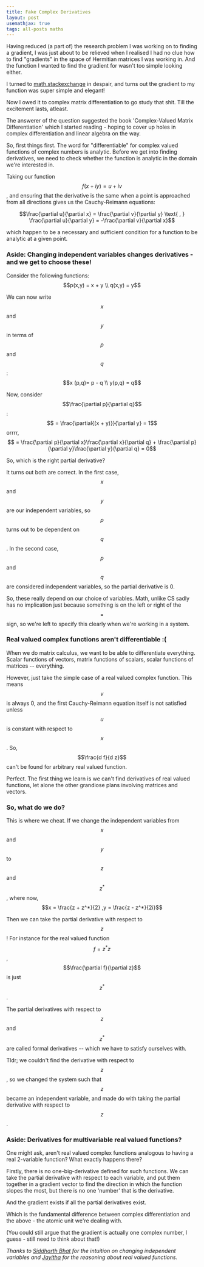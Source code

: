 ```yaml
---
title: Fake Complex Derivatives
layout: post
usemathjax: true
tags: all-posts maths
---
```


Having reduced (a part of) the research problem I was working on to finding a gradient, I was just about to be relieved when I realised I had no clue how to find "gradients" in the space of Hermitian matrices I was working in. And the function I wanted to find the gradient for wasn't too simple looking either.

I turned to [math.stackexchange](https://math.stackexchange.com/a/3321634/287775) in despair, and turns out the gradient to my function was super simple and elegant! 

Now I owed it to complex matrix differentiation to go study that shit. Till the excitement lasts, atleast.

The answerer of the question suggested the book 'Complex-Valued Matrix Differentiation' which I started reading - hoping to cover up holes in complex differentiation and linear algebra on the way. 

So, first things first. The word for "differentiable" for complex valued functions of complex numbers is analytic. Before we get into finding derivatives, we need to check whether the function is analytic in the domain we're interested in. 

Taking our function $$f(x + iy) = u + iv$$, and ensuring that the derivative is the same when a point is approached from all directions gives us the Cauchy-Reimann equations:

$$\frac{\partial u}{\partial x} = \frac{\partial v}{\partial y} \text{ , } \frac{\partial u}{\partial y} = -\frac{\partial v}{\partial x}$$

which happen to be a necessary and sufficient condition for a function to be analytic at a given point. 

### Aside: Changing independent variables changes derivatives - and we get to choose these!

Consider the following functions:
$$p(x,y) = x + y \\
q(x,y) = y$$

We can now write $$x$$ and $$y$$ in terms of $$p$$ and $$q$$:
$$x (p,q)= p - q \\
y(p,q) = q$$

Now, consider $$\frac{\partial p}{\partial q}$$:
$$ = \frac{\partial{(x + y)}}{\partial y} = 1$$
orrrr,
$$ = \frac{\partial p}{\partial x}\frac{\partial x}{\partial q} + \frac{\partial p}{\partial y}\frac{\partial y}{\partial q} = 0$$

So, which is the right partial derivative?

It turns out both are correct. In the first case, $$x$$ and $$y$$ are our independent variables, so $$p$$ turns out to be dependent on $$q$$. In the second case, $$p$$ and $$q$$ are considered independent variables, so the partial derivative is 0. 

So, these really depend on our choice of variables. Math, unlike CS sadly has no implication just because something is on the left or right of the $$=$$ sign, so we're left to specify this clearly when we're working in a system. 

### Real valued complex functions aren't differentiable :(

When we do matrix calculus, we want to be able to differentiate everything. Scalar functions of vectors, matrix functions of scalars, scalar functions of matrices -- everything.

However,  just take the simple case of a real valued complex function. This means $$v$$ is always 0, and the first Cauchy-Reimann equation itself is not satisfied unless $$u$$ is constant with respect to $$x$$. So, $$\frac{d f}{d z}$$ can't be found for arbitrary real valued function.

Perfect. The first thing we learn is we can't find derivatives of real valued functions, let alone the other grandiose plans involving matrices and vectors. 

### So, what do we do?

This is where we cheat. If we change the independent variables from $$x$$ and $$y$$ to $$z$$ and $$z^*$$, where now, 
$$x = \frac{z + z^*}{2} ,y = \frac{z - z^*}{2i}$$

Then we can take the partial derivative with respect to $$z$$ !
For instance for the real valued function $$f = z^*z$$, $$\frac{\partial f}{\partial z}$$ is just $$z^*$$.

The partial derivatives with respect to $$z$$ and $$z^*$$ are called formal derivatives -- which we have to satisfy ourselves with.

Tldr; we couldn't find the derivative with respect to $$z$$, so we changed the system such that $$z$$ became an independent variable, and made do with taking the partial derivative with respect to $$z$$.

### Aside: Derivatives for multivariable real valued functions?
One might ask, aren't real valued complex functions analogous to having a real 2-variable function? What exactly happens there?

Firstly, there is no one-big-derivative defined for such functions. We can take the partial derivative with respect to each variable, and put them together in a gradient vector to find the direction in which the function slopes the most, but there is no one 'number' that is the derivative.

And the gradient exists if all the partial derivatives exist.

Which is the fundamental difference between complex differentiation and the above - the atomic unit we're dealing with.

(You could still argue that the gradient is actually one complex number, I guess - still need to think about that!)

_Thanks to [Siddharth Bhat](https://bollu.github.io/) for the intuition on changing independent variables and [Jayitha](https://jayitha.github.io/) for the reasoning about real valued functions._

